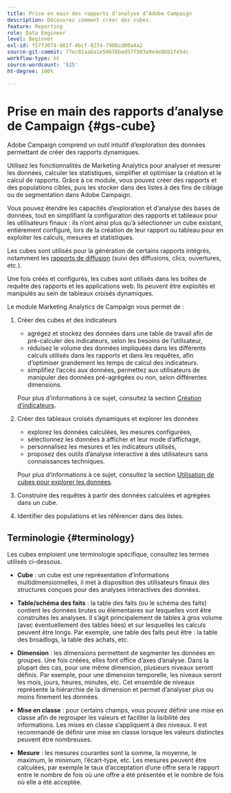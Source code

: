 ```yaml
---
title: Prise en main des rapports d’analyse d’Adobe Campaign
description: Découvrez comment créer des cubes.
feature: Reporting
role: Data Engineer
level: Beginner
exl-id: f57f3074-981f-4bcf-9274-7908cd00a4a2
source-git-commit: 77ec01aaba1e50676bed57f503a9e4e8bb1fe54c
workflow-type: ht
source-wordcount: '525'
ht-degree: 100%

---
```


# Prise en main des rapports d’analyse de Campaign {#gs-cube}

Adobe Campaign comprend un outil intuitif d’exploration des données permettant de créer des rapports dynamiques.

Utilisez les fonctionnalités de Marketing Analytics pour analyser et mesurer les données, calculer les statistiques, simplifier et optimiser la création et le calcul de rapports. Grâce à ce module, vous pouvez créer des rapports et des populations cibles, puis les stocker dans des listes à des fins de ciblage ou de segmentation dans Adobe Campaign.

Vous pouvez étendre les capacités d’exploration et d’analyse des bases de données, tout en simplifiant la configuration des rapports et tableaux pour les utilisateurs finaux : ils n’ont ainsi plus qu’à sélectionner un cube existant, entièrement configuré, lors de la création de leur rapport ou tableau pour en exploiter les calculs, mesures et statistiques.

Les cubes sont utilisés pour la génération de certains rapports intégrés, notamment les [rapports de diffusion](delivery-reports.md) (suivi des diffusions, clics, ouvertures, etc.).

Une fois créés et configurés, les cubes sont utilisés dans les boîtes de requête des rapports et les applications web. Ils peuvent être exploités et manipulés au sein de tableaux croisés dynamiques.

Le module Marketing Analytics de Campaign vous permet de :

1. Créer des cubes et des indicateurs

   * agrégez et stockez des données dans une table de travail afin de pré-calculer des indicateurs, selon les besoins de lʼutilisateur,
   * réduisez le volume des données impliquées dans les différents calculs utilisés dans les rapports et dans les requêtes, afin dʼoptimiser grandement les temps de calcul des indicateurs.
   * simplifiez lʼaccès aux données, permettez aux utilisateurs de manipuler des données pré-agrégées ou non, selon différentes dimensions.

   Pour plus dʼinformations à ce sujet, consultez la section [Création dʼindicateurs](cube-indicators.md).

1. Créer des tableaux croisés dynamiques et explorer les données

   * explorez les données calculées, les mesures configurées,
   * sélectionnez les données à afficher et leur mode dʼaffichage,
   * personnalisez les mesures et les indicateurs utilisés,
   * proposez des outils dʼanalyse interactive à des utilisateurs sans connaissances techniques.

   Pour plus dʼinformations à ce sujet, consultez la section [Utilisation de cubes pour explorer les données](cube-tables.md).

1. Construire des requêtes à partir des données calculées et agrégées dans un cube.
1. Identifier des populations et les référencer dans des listes.

## Terminologie {#terminology}

Les cubes emploient une terminologie spécifique, consultez les termes utilisés ci-dessous.

* **Cube** : un cube est une représentation dʼinformations multidimensionnelles, il met à disposition des utilisateurs finaux des structures conçues pour des analyses interactives des données.

* **Table/schéma des faits** : la table des faits (ou le schéma des faits) contient les données brutes ou élémentaires sur lesquelles vont être construites les analyses. Il s’agit principalement de tables à gros volume (avec éventuellement des tables liées) et sur lesquelles les calculs peuvent être longs. Par exemple, une table des faits peut être : la table des broadlogs, la table des achats, etc.

* **Dimension** : les dimensions permettent de segmenter les données en groupes. Une fois créées, elles font office dʼaxes dʼanalyse. Dans la plupart des cas, pour une même dimension, plusieurs niveaux seront définis. Par exemple, pour une dimension temporelle, les niveaux seront les mois, jours, heures, minutes, etc. Cet ensemble de niveaux représente la hiérarchie de la dimension et permet dʼanalyser plus ou moins finement les données.

* **Mise en classe** : pour certains champs, vous pouvez définir une mise en classe afin de regrouper les valeurs et faciliter la lisibilité des informations. Les mises en classe sʼappliquent à des niveaux. Il est recommandé de définir une mise en classe lorsque les valeurs distinctes peuvent être nombreuses.

* **Mesure** : les mesures courantes sont la somme, la moyenne, le maximum, le minimum, lʼécart-type, etc. Les mesures peuvent être calculées, par exemple le taux dʼacceptation dʼune offre sera le rapport entre le nombre de fois où une offre a été présentée et le nombre de fois où elle a été acceptée.

